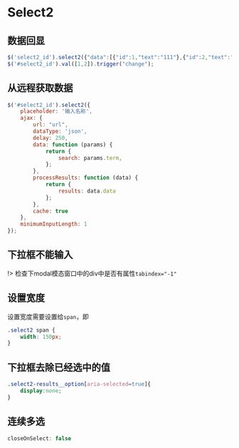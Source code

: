 # Select2

## 数据回显

```javascript
$('select2_id').select2({"data":[{"id":1,"text":"111"},{"id":2,"text":"222"}]});
$('#select2_id').val([1,2]).trigger("change");
```

## 从远程获取数据

```javascript
$('#select2_id').select2({
    placeholder: '输入名称',
    ajax: {
        url: "url",
        dataType: 'json',
        delay: 250,
        data: function (params) {
            return {
                search: params.term,
            };
        },
        processResults: function (data) {
            return {
                results: data.data
            };
        },
        cache: true
    },
    minimumInputLength: 1
});
```

## 下拉框不能输入

!> 检查下modal模态窗口中的div中是否有属性`tabindex="-1"`

## 设置宽度

设置宽度需要设置给`span`，即

```css
.select2 span {
    width: 150px;
}
```

## 下拉框去除已经选中的值

```css
.select2-results__option[aria-selected=true]{
    display:none;
}
```

## 连续多选

```javascript
closeOnSelect: false
```